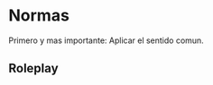 Normas
================================================================================

Primero y mas importante: Aplicar el sentido comun.

Roleplay
--------------------------------------------------------------------------------

